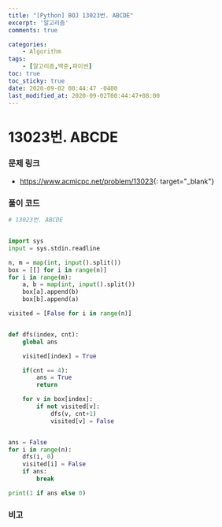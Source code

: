 ```yaml
---
title: "[Python] BOJ 13023번. ABCDE"
excerpt: '알고리즘'
comments: true

categories:
    - Algorithm
tags:
    - [알고리즘,백준,파이썬]
toc: true
toc_sticky: true
date: 2020-09-02 00:44:47 -0400
last_modified_at: 2020-09-02T00:44:47+08:00
---
```


# 13023번. ABCDE

### 문제 링크
- <https://www.acmicpc.net/problem/13023>{: target="\_blank"}

### 풀이 코드

```python
# 13023번. ABCDE


import sys
input = sys.stdin.readline

n, m = map(int, input().split())
box = [[] for i in range(n)]
for i in range(m):
    a, b = map(int, input().split())
    box[a].append(b)
    box[b].append(a)

visited = [False for i in range(n)]


def dfs(index, cnt):
    global ans

    visited[index] = True

    if(cnt == 4):
        ans = True
        return

    for v in box[index]:
        if not visited[v]:
            dfs(v, cnt+1)
            visited[v] = False


ans = False
for i in range(n):
    dfs(i, 0)
    visited[i] = False
    if ans:
        break

print(1 if ans else 0)
```

### 비고